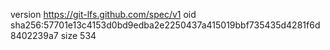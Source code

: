 version https://git-lfs.github.com/spec/v1
oid sha256:57701e13c4153d0bd9edba2e2250437a415019bbf735435d4281f6d8402239a7
size 534
